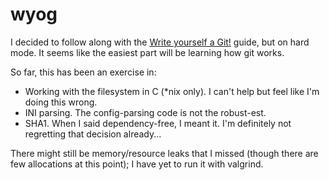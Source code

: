 # wyog

I decided to follow along with the [Write yourself a Git!][1] guide, but on hard
mode. It seems like the easiest part will be learning how git works.

So far, this has been an exercise in:
- Working with the filesystem in C (\*nix only). I can't help but feel like I'm
  doing this wrong.
- INI parsing. The config-parsing code is not the robust-est.
- SHA1. When I said dependency-free, I meant it. I'm definitely not regretting
  that decision already...

There might still be memory/resource leaks that I missed (though there are few
allocations at this point); I have yet to run it with valgrind.

[1]: https://wyag.thb.lt/
